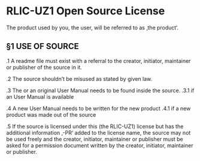 # RLIC-UZ1 Open Source License

The product used by you, the user, will be referred to as ‚the product‘.

## §1 USE OF SOURCE

.1 A readme file must exist with a referral to the creator, initiator, maintainer or publisher of the source in it.

.2 The source shouldn’t be misused as stated by given law.

.3 The or an original User Manual needs to be found inside the source.
.3.1 if an User Manual is available

.4 A new User Manual needs to be written for the new product
.4.1 if a new product was made out of the source

.5 If the source is licensed under this (the RLIC-UZ1) license but has the additional information ‚-PR‘ added to the license name, the source may not be used freely and the creator, initiator, maintainer or publisher must be asked for a permission document written by the creator, initiator, maintainer or publisher.
